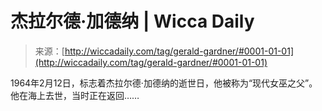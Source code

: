 <!--yml

category: 未分类

date: 2024-06-12 18:25:28

-->

# 杰拉尔德·加德纳 | Wicca Daily

> 来源：[http://wiccadaily.com/tag/gerald-gardner/#0001-01-01](http://wiccadaily.com/tag/gerald-gardner/#0001-01-01)

1964年2月12日，标志着杰拉尔德·加德纳的逝世日，他被称为“现代女巫之父”。他在海上去世，当时正在返回……
